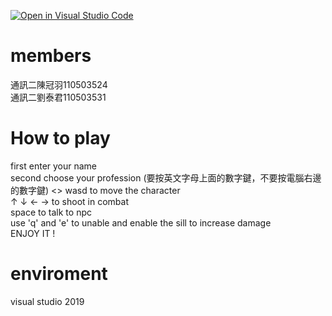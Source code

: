 [![Open in Visual Studio Code](https://classroom.github.com/assets/open-in-vscode-c66648af7eb3fe8bc4f294546bfd86ef473780cde1dea487d3c4ff354943c9ae.svg)](https://classroom.github.com/online_ide?assignment_repo_id=9701603&assignment_repo_type=AssignmentRepo)
# members
通訊二陳冠羽110503524</br>
通訊二劉泰君110503531</br>

# How to play
first enter your name </br> 
second choose your profession (要按英文字母上面的數字鍵，不要按電腦右邊的數字鍵) <>
wasd to move the character</br> 
↑ ↓ ← → to shoot in combat</br> 
space to talk to npc</br> 
use 'q' and 'e' to unable and enable the sill to increase damage </br>
ENJOY IT !  </br>
# enviroment
visual studio 2019
